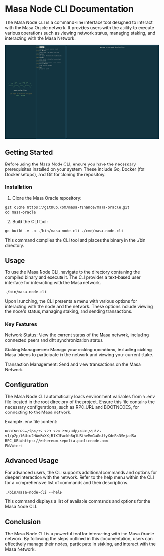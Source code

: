 # Masa Node CLI Documentation

The Masa Node CLI is a command-line interface tool designed to interact with the Masa Oracle network. It provides users with the ability to execute various operations such as viewing network status, managing staking, and interacting with the Masa Network.

![CLI Tool Screenshot](images/cli.png)


## Getting Started

Before using the Masa Node CLI, ensure you have the necessary prerequisites installed on your system. These include Go, Docker (for Docker setups), and Git for cloning the repository.

### Installation

1. Clone the Masa Oracle repository:

```shell
git clone https://github.com/masa-finance/masa-oracle.git
cd masa-oracle
```

2. Build the CLI tool:

```shell
go build -v -o ./bin/masa-node-cli ./cmd/masa-node-cli
```

This command compiles the CLI tool and places the binary in the ./bin directory.

## Usage

To use the Masa Node CLI, navigate to the directory containing the compiled binary and execute it. The CLI provides a text-based user interface for interacting with the Masa network.

```shell
./bin/masa-node-cli
```

Upon launching, the CLI presents a menu with various options for interacting with the node and the network. These options include viewing the node's status, managing staking, and sending transactions.

### Key Features

Network Status: View the current status of the Masa network, including connected peers and dht synchronization status.

Staking Management: Manage your staking operations, including staking Masa tokens to participate in the network and viewing your current stake.

Transaction Management: Send and view transactions on the Masa Network.

## Configuration

The Masa Node CLI automatically loads environment variables from a .env file located in the root directory of the project. Ensure this file contains the necessary configurations, such as RPC_URL and BOOTNODES, for connecting to the Masa network.

Example .env file content:

```shell
BOOTNODES=/ip4/35.223.224.220/udp/4001/quic-v1/p2p/16Uiu2HAmPxXXjR1XJEwckh6q1UStheMmGaGe8fyXdeRs3SejadSa
RPC_URL=https://ethereum-sepolia.publicnode.com
ENV=test
```

## Advanced Usage

For advanced users, the CLI supports additional commands and options for deeper interaction with the network. Refer to the help menu within the CLI for a comprehensive list of commands and their descriptions.

```shell
./bin/masa-node-cli --help
```

This command displays a list of available commands and options for the Masa Node CLI.

## Conclusion

The Masa Node CLI is a powerful tool for interacting with the Masa Oracle network. By following the steps outlined in this documentation, users can effectively manage their nodes, participate in staking, and interact with the Masa Network.
